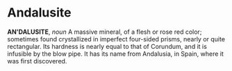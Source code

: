 # Andalusite

**AN'DALUSITE**, _noun_ A massive mineral, of a flesh or rose red color; sometimes found crystallized in imperfect four-sided prisms, nearly or quite rectangular. Its hardness is nearly equal to that of Corundum, and it is infusible by the blow pipe. It has its name from Andalusia, in Spain, where it was first discovered.